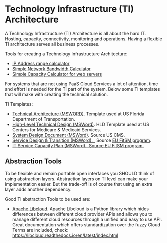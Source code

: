 # Technology Infrastructure (TI) Architecture


A Technology Infrastructure (TI) Architecture is all about the hard IT.
Hosting, capacity, connectivity, monitoring and operations. Having a
flexible TI architecture serves all business processes.

Tools for creating a Technology Infrastructure Architecture:

-   [IP Address range
    calculator](https://nocomplexity.com/networkip-calculator/)
-   [Simple Network Bandwidth
    Calculator](https://nocomplexity.com/simple-network-bandwidth-calculator/)
-   [Simple Capacity Calculator for web
    servers](https://nocomplexity.com/simple-capacity-calculator/)

For systems that are not using PaaS Cloud Services a lot of attention,
time and effort is needed for the TI part of the system. Below some TI
templates that will make with creating the technical solution.

TI Templates:

-   [Technical
    Architecture (MSWORD)](http://www.dot.state.fl.us/ois/PDM/4_Design/Technical%20Architecture.docx).
    Template used at US Florida Department of Transportation.
-   [High-Level Technical
    Design (MSWord)](https://www.cms.gov/research-statistics-data-and-systems/cms-information-technology/xlc/downloads/highlvltechdesign.docx).
    HLD Template used at US Centers for Medicare & Medicaid Services.
-   [System Design
    Document (MSWord)](https://www.cms.gov/research-statistics-data-and-systems/cms-information-technology/xlc/downloads/systemdesigndocument.docx).
    Source US CMS.
-   [Service Design & Transition
    (MSWord).  ](http://fitsm.itemo.org/sites/default/files/FitSM_Template_Service_design_and_transition_package_1.1-final.docx)
    Source [EU FitSM
    program](http://fitsm.itemo.org/fitsm-templates-samples-guides).
-   [IT Service Capacity Plan (MSWord).  Source EU
    FitSM program.](http://fitsm.itemo.org/sites/default/files/FitSM_Sample_Capacity_Plan_v1.docx)

## Abstraction Tools

To be flexible and remain portable open interfaces you SHOULD think of using abstraction layers.
Abstraction layers on TI level can make your implementation easier. But the trade-off is of course that using an extra layer adds another dependency. 

Good TI abstraction Tools to be used are:
* [Apache Libcloud](http://libcloud.apache.org/). Apache Libcloud is a Python library which hides differences between different cloud provider APIs and allows you to manage different cloud resources through a unified and easy to use API. Great documentation which offers standardization over the fuzzy Cloud Terms are included, check: https://libcloud.readthedocs.io/en/latest/index.html